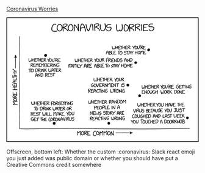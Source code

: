 [Coronavirus Worries](https://xkcd.com/2282)

![Coronavirus Worries](./random_comic.png)

Offscreen, bottom left: Whether the custom :coronavirus: Slack react emoji you just added was public domain or whether you should have put a Creative Commons credit somewhere

